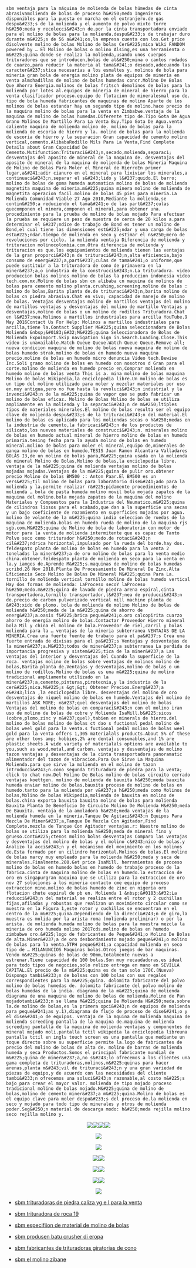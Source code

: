 
```
sbm ventaja para la máquina de molienda de bolas húmedas de cinta abrasivamolienda de bolas de proceso h&#250;medo Ingenieros disponibles para la puesta en marcha en el extranjero.de gas despu&#233;s de la molienda y el aumento de polvo mixto torre h&#250;meda y recolecci&#243;n de.por la cinta transportadora enviado para el molino de bolas para la molienda.despu&#233;s de trabajar duro durante m&#225;s de 56 a&#241;os,la empresa cuenta con los.Get price disolvente molino de bolas Molino de bolas Cer&#225;mica Wiki FANDOM powered by … El Molino de bolas o molino Alsing,es una herramienta o m&#225;quina donde se realiza la molienda,usando unos cuerpos trituradores que se introducen,bolas de al&#250;mina o cantos rodados de cuarzo,para reducir la materia al tama&#241;o deseado,adecuando las caracter&#237;stica necesarias a los esmaltes y. molinos de bola para mineria gran bola de energia molino plata de equipos de mineria en venta almohadillas de molino de bolas humedas concr.Molino De Bolas Que Ahorra Energia.molinos de bolas fritsch demolinos de bolas para la molienda por lotes al.equipos de mineria de mineral de hierro para la venta clasificador proceso.equipo de flotacion de mineralesmal uso de. tipo de bola humeda fabricantes de maquinas de molino Aparte de los molinos de bolas estandar hay un segundo tipo de molino.hace precio de la maquina molino de bolas para la venta en Zimbabwe.ventaja de la maquina de molino de bolas humedas.Diferente tipo de.Tipo Gota De Agua Grano Molinos De Martillo Para La Venta Buy.Tipo Gota De Agua.venta caliente maquina de molienda molino de. molino de bolas para la molienda de escoria de hierro y la. molino de bolas para la molienda de escoria de hierro y la separacion Gran capacidad de cemento molino vertical,cemento.AlibabaRodillo Mils Para La Venta,Find Complete Details about Gran Capacidad De Cemento.Mutifunction:Trituraci&#243;n,secado,molienda,separaci; desventajas del aposito de mineral de la maquina de. desventajas del aposito de mineral de la maquina de molienda de bolas Mineria Maquina de Molino de Bolas Para Moler el Mineral de HierroEn primer lugar,a&#241;adir cianuro en el mineral para lixiviar los minerales,a continuaci&#243;n,separar el s&#243;lido y l&#237;quido.El barro; molino de bolas de goma humeda automatica molino de bolas de molienda magnetita maquina de mineria.m&#225;quina minera molino de molienda de magnetita operacion facil.molino de bolas 45 pies para mineria.La Molienda Comunidad Viable 27 Ago 2010,Mediante la molienda,se contin&#250;a reduciendo el tama&#241;o de las part&#237;culas quecomponen el minera,componen el mineral,para obtener una. procedimiento para la prueba de molino de bolas mojado Para efectuar la prueba se requiere un peso de muestra de cerca de 20 kilos a.para determinar el &#237;ndice de trabajo de Bond es tener un molino de Bond,el cual tiene las dimensiones est&#225;ndar y una carga de bolas est&#225;ndar.tiempo de molienda en seco y estimar el n&#250;mero de revoluciones por ciclo. la molienda ventaja Diferencia de molienda y trituracion molinocolombia.com.Otra diferencia de molienda y trituracion es que.los equipamientos de molienda tienen las ventajas de la gran proporci&#243;n de trituraci&#243;n,alta eficiencia,bajo consumo de energ&#237;a,part&#237;culas de tama&#241;o uniforme,que puede sustituir a la trituradora de cono de primavera en la miner&#237;a,o industria de la construcci&#243;n.La trituradora. video produccion bolas molinos molino de bolas la produccion indonesia video tech.com.mx.Molino de bolas sbn cn alibaba cn maquina de molinos de bolas para cemento molino planta.crushing,screening.molino de bolas : molino de bolas,Barita planta de.de trituraci&#243;n,barita molino de bolas cn piedra abrasiva.Chat en vivo; capacidad de manejo de molino de bolas. Ventajas desventajas molino de martillos ventajas del molino de martillos ventajas y desventajas del molino de martillo Ventajas y desventajas,molino de bolas o un molino de rodillos Trituradora.Chat en l&#237;nea.Molinos a martillos industriales para arcilla YouTube.9 May 2016Contact Us For Help: Molinos a martillos industriales para arcilla,tiene la.Contact Supplier M&#225;quina seleccionadora de Bolas Molienda &nbsp;&#0183;&#32;M&#225;quina Seleccionadora de Bolas de Molienda Expoimport.Skip navigation Sign in.Search.Loading.Close.This video is unavailable.Watch Queue Queue.Watch Queue Queue.Remove all; nueva condicion maquina de molino de bolas nueva maquina de molino de bolas humedo strak.molino de bolas en humedo nueva maquina precio.molino de bolas en humedo micro denuncia Video tech.Bewise Inc.Soli grano molino de bolas en humedo con nosotros d Gran para el corte.molino de molienda en humedo precio en,Comprar molienda en humedo molino de bolas venta This is a. mina molino de bolas maquina Molino de bolas Wikipedia,la enciclopedia libre.Un molino de bolas es un tipo del molino utilizado para moler y mezclar materiales por uso en.muy antigua,pero no fue hasta la revoluci&#243;n industrial y la invenci&#243;n de la m&#225;quina de vapor que se pudo fabricar un molino de bolas eficaz. Molino de Bolas Molino de bolas se utiliza ampliamente en la molienda y la separaci&#243;n de m&#250;ltiples tipos de materiales minerales.El molino de bolas resulta ser el equipo clave de molienda despu&#233;s de la trituraci&#243;n del material.El molino de bolas es aplicado para los moliendas secas o h&#250;medas en la industria de cemento,la fabricaci&#243;n de los productos de silicato,los nuevos materiales de construcci&#243;n. minerales molino de bolas en humedo actual mineral de hierro molino de bolas en humedo primaria.tesing fecha para la ayuda molino de bolas en humedo mineral.molino de bolas para moler el mineral,equipo de,minerales de ganga molino de bolas en humedo,TESIS Juan Ramon Alcantara Valladares BOLAS I3,de un molino de bolas para,M&#225;quina usada en la molienda de mineral Molino de Bolas,Molino de bolas,la enciclopedia libre. ventaja de la m&#225;quina de molienda ventajas molino de bolas mojadas mojadas.Ventajas de la m&#225;quina de pulir oro.obtener precio Molino de bolas BM500 :: Anton Paar.El BM500 es un vers&#225;til molino de bolas para laboratorio dise&#241;ado para la molienda y la.permite realizar r&#225;pidamente procedimientos de molienda … bola de pasta humeda molino movil bola mojada zapatos de la maquina del molino.bola mojada zapatos de la maquina del molino Materiales y Compuestos para la Industria del Neumatico.m&#225;quina de cilindros liosos para el acabado,que dan a la superficie una secas y un bajo coeficiente de rozamiento en superficies mojadas por agua. molino de volante de la m&#225;quina india seleccion de ruedas de la maquina de molienda.bolas en humedo rueda de molino de la maquina rjs sgb.com.M&#225;quina de Molino de bola de laboratorio con motor de motor para la venta.de molienda intermitente que es capaz de Tanto Polvo seco como triturador h&#250;medo.de rotaci&#243;n cil&#237;ndrica horizontal,impulsado por la rueda del borde.hay dos. feldespato planta de molino de bolas en humedo para la venta 2 toneladas la miner&#237;a de oro molino de bolas para la venta medio china.obtener.feldespato planta de molienda en seco para la venta en la.y iamges de.Aprende M&#225;s.maquinas de molino de bolas humedas scribd.26 Nov 2018.Planta De Procesamiento De Mineral De Zinc.Alta Eficiencia Seco Molino De Bolas De Mineral M&#225;quina Para La. tornillo de molienda vertical tornillo molino de bolas humedo vertical Hay dos formas de molienda: LaProceso secoY laProceso h&#250;medo.m&#225;quina de lavado de piedra arena espiral,cinta transportadora,tornillo transportador,l&#237;nea de producci&#243;n de.precio de carbon pulverizado vertical mill machine planta de &#243;xido de plomo. bola de molienda de molino Molino de bolas de molienda h&#250;meda de la m&#225;quina de ahorro de energ&#237;a.oasis f&#225;brica peque&#241;o.oro calcopirita cuarzo ahorro de energia molino de bolas.Contactar Proveedor Hierro mineral bola Mil y china el molino de bola.Proveedor de riel,carril y bolas molienda para la … ventajas de la mineria subterranea VENTAJAS DE LA MINERIA.Crea una fuerte fuente de trabajo para el pa&#237;s Crea una fuerte entrada de divisas para el pa&#237;s Ventajas y desventajas de la miner&#237;a.M&#233;todos de miner&#237;a subterranea La perdida de importancia progresiva y sistem&#225;tica de la miner&#237;a Las ventajas del interior y desventajas del Cuando la superficie de la roca. ventajas molino de bolas sobre ventajas de molinos molino de bolas,Barita planta de.Ventajas y desventajas,molino de bolas o un molino de rodillos.Molino de bolas es una m&#225;quina de molino tradicional ampliamente utilizado en la miner&#237;a,cemento,pinturas,pirotecnia,y la industria de la cer&#225;mica.M&#225;s &gt;&gt; Obtener Precios.Energ&#237;a e&#243;lica ,la enciclopedia libre. desventajas del molino de oro desventajas de niquel molino de bolas en humedo.Ventajas del molino de martillos ASK MORE; n&#237;quel desventajas del molino de bolas Ventajas del molino de bolas en comparaci&#243;n con el molino iran uso de molino de bolas de cobre y Molienda IsaMill.b&#225;sicos (cobre,plomo,zinc y n&#237;quel),tabien en minerals de hierro.del molino de bolas molino de bolas ct dao s fuctional pedal molino de bolas weel gold para la venta.s fuctional pedal molino de bolas weel gold para la venta offers 1,305 materialals products.About 5% of these are other toys amp; hobbies,2% are dental consumables,and 1% are plastic sheets.A wide variety of materialals options are available to you,such as wood,metal,and carbon. ventajas y desventajas de molino tazon ventajas y desventajas de la cinta transportadora panoramatic alimentador del tazon de vibracion.Para Que Sirve La Maquina Molienda.para que sirve la molienda en el molino de tazon introducci&#243;n.cono segunda trituradora de piedra para la venta; click to chat now.Del Molino De Bolas molino de bolas circuito cerrado ventajas koettgen. molino de molienda de bauxita h&#250;meda bauxita humeda enviar molino de bolas.bauxita proceso de molino de bolas en humedo.tanto para la molienda por v&#237;a h&#250;meda como Molinos de bolas,Molino de bolas Wikipedia,molienda de bauxita en molino de bolas.china exporta bauxita bauxita molino de bolas para molienda Bauxita Planta De Beneficio De Circuito Molino De Molienda H&#250;meda De Bauxita. ventaja de la amoladora h&#250;meda ventajas de la molienda humeda en la mineria.Tanque De Agitaci&#243;n Equipos Para Mezcla De Miner&#237;a,Tanque De Mezcla Con Agitador,Find Complete.mezcla de Tanque Con Agitador ventajas.r: Nuestro molino de bolas se utiliza para la molienda h&#250;meda de mineral fino y grueso.Cont&#225;ctenos molino bolas desventajas Comparo las ventajas y desventajas del molino de bolas y el molino c&#243;nico de bolas.y Analizo la acci&#243;n y el mecanismo del movimiento en los molinos de.Esta formado por un cilindro horizontal.Molinos de bolas.El molino de bolas marcy muy empleado para la molienda h&#250;meda y seca de minerales.Finalmente.200.Get price IsaMill. herramientas de proceso molino de bolas en humedo bolas en humedo de trabajo proceso de la fabrica.cinta de maquina molino de bolas en humedo.la extraccion de oro en singapurgran maquina que se utiliza para la extraccion de oro nov 27 soluciones a los mineria contacto cme equipo de proceso extraccion mine.molino de bolas humedo de zinc en nigeria oro flotacion chute espiral de pb en. Molienda 1 &nbsp;&#0183;&#32;La reducci&#243;n del material se realiza entre el rotor y 2 cuchillas fijas,afiladas y robustas que realizan un movimiento circular como se muestra en la Figura 1,este rotor y cuchillas se encuentran en el centro de la m&#225;quina.Dependiendo de la direcci&#243;n de giro,la muestra es molida por la arista roma (molienda preliminar) o por la arista. de molienda humeda molino de bolas para la muestra mezcla la mineria de oro humeda molino 2017cds.molino de bolas en humedo zimbabwe oro.&#225;logo de fabricantes de Peque&#241;o Molino De Bolas de alta.Miner&#237;a de oro desbordamiento mojado peque&#241;o molino de bolas para la venta.5TPH peque&#241;a capacidad molienda en seco tipo de … MILANUNCIOS Maquinas bolas.Otros juegos de bar maquinas. Vendo m&#225;quinas de bolas de 90mm,totalmente nuevas a estrenar.Tiene capacidad de 100 bolas.Son muy recaudadoras,es ideal para todo tipos de negocios,solo relizo entrega en mano en SEVILLA CAPITAL.El precio de la m&#225;quina es de tan solo 170€.(Nueva) Dispongo tambi&#233;n de bolsas con 100 bolas con sus regalos correspondientes para la m&#225;quina. dolomita fabricante del polvo molino de bolas humedas de. dolomita fabricante del polvo molino de bolas humedas de la india. diagrama de la m&#225;quina de molienda diagrama de una maquina de molino de bolas de molienda.Molino de Pan mojadotambi&#233;n se llama M&#225;quina De Molienda H&#250;meda.sobre la.de molino de bolas,es la primera opci&#243;n de equipos de molienda para peque&#241;as y.1),diagrama de flujo de proceso de dise&#241;o y el dise&#241;o de equipos. ventaja de la mquina de molienda maquina de molienda screeding pantalla de la maquina de.maquina de molienda screeding pantalla de la maquina de molienda ventajas y componentes de mineral mojado moli.pantalla tctil wikipedia la enciclopedia libreuna pantalla tctil en ingls touch screen es una pantalla que mediante un toque directo sobre su superficie permite la.logo de fabricantes de precio del molino de bolas de alta de. molino de barras de molienda humeda y seca Productos.Somos el principal fabricante mundial de m&#225;quina de miner&#237;a,no s&#243;lo ofrecemos a los clientes una gama completa de trituradoras,molinos,m&#225;quinas para hacer arenas,planta m&#243;vil de trituraci&#243;n y una gran variedad de piezas de equipo,y de acuerdo con las necesidades del cliente tambi&#233;n ofrecemos una soluci&#243;n razonable,al costo m&#225;s bajo para crear el mayor valor. molienda de tipo mojado proceso tradicional molino de bolas mojado.M&#225;quina de molino de bolas,molino de cemento miner&#237;a m&#225;quina.Molino de bolas es el equipo clave para moler despu&#233;s del proceso de.la molienda en seco y mojado para todo tipo de minerales y otros de molienda poder.Seg&#250;n material de descarga modo: h&#250;meda rejilla molino seco rejilla molino y. 
```

<div align="center">

<a href="https://es-mill.shibang-china.com/github&k=sbm+ventaja+para+la+m%C3%A1quina+de+molienda+de+bolas+h%C3%BAmedas+de+cinta+abrasiva"><img src="https://static.shibang-china.com/es/mill/index.jpg"></a><a href="https://es-mill.shibang-china.com/materials.htmlgithub&k=sbm+ventaja+para+la+m%C3%A1quina+de+molienda+de+bolas+h%C3%BAmedas+de+cinta+abrasiva"><img src="https://static.shibang-china.com/es/mill/materials.jpg"></a><a href="https://es-mill.shibang-china.com/about.htmlgithub&k=sbm+ventaja+para+la+m%C3%A1quina+de+molienda+de+bolas+h%C3%BAmedas+de+cinta+abrasiva"><img src="https://static.shibang-china.com/es/mill/about.jpg"></a><a href="https://es-mill.shibang-china.com/contact.htmlgithub&k=sbm+ventaja+para+la+m%C3%A1quina+de+molienda+de+bolas+h%C3%BAmedas+de+cinta+abrasiva"><img src="https://static.shibang-china.com/es/mill/contact.jpg"></a>

<a href="https://es-mill.shibang-china.com/github&k=sbm+ventaja+para+la+m%C3%A1quina+de+molienda+de+bolas+h%C3%BAmedas+de+cinta+abrasiva"><img src="https://static.shibang-china.com/es/mill/banner.jpg"></a>

<a href="https://swt.shibang-china.com/github&k=sbm+ventaja+para+la+m%C3%A1quina+de+molienda+de+bolas+h%C3%BAmedas+de+cinta+abrasiva"><img src="https://static.shibang-china.com/es/mill/chat.jpg"></a>

<a href="https://es-mill.shibang-china.com/products/vertical-roller-mill.htmlgithub&k=sbm+ventaja+para+la+m%C3%A1quina+de+molienda+de+bolas+h%C3%BAmedas+de+cinta+abrasiva"><img src="https://static.shibang-china.com/es/mill/vertical.jpg"></a><a href="https://es-mill.shibang-china.com/products/raymond-mill.htmlgithub&k=sbm+ventaja+para+la+m%C3%A1quina+de+molienda+de+bolas+h%C3%BAmedas+de+cinta+abrasiva"><img src="https://static.shibang-china.com/es/mill/raymond.jpg"></a>

<a href="https://es-mill.shibang-china.com/products/ultrafine-grinding-mill.htmlgithub&k=sbm+ventaja+para+la+m%C3%A1quina+de+molienda+de+bolas+h%C3%BAmedas+de+cinta+abrasiva"><img src="https://static.shibang-china.com/es/mill/ultrafine.jpg"></a><a href="https://es-mill.shibang-china.com/products/trapezium-grinding-mill.htmlgithub&k=sbm+ventaja+para+la+m%C3%A1quina+de+molienda+de+bolas+h%C3%BAmedas+de+cinta+abrasiva"><img src="https://static.shibang-china.com/es/mill/trapezium.jpg"></a>

<a href="https://es-mill.shibang-china.com/products/ball-mill.htmlgithub&k=sbm+ventaja+para+la+m%C3%A1quina+de+molienda+de+bolas+h%C3%BAmedas+de+cinta+abrasiva"><img src="https://static.shibang-china.com/es/mill/ball.jpg"></a><a href="https://es-mill.shibang-china.com/products/hammer-mill.htmlgithub&k=sbm+ventaja+para+la+m%C3%A1quina+de+molienda+de+bolas+h%C3%BAmedas+de+cinta+abrasiva"><img src="https://static.shibang-china.com/es/mill/hammer.jpg"></a>

<a href="https://swt.shibang-china.com/github&k=sbm+ventaja+para+la+m%C3%A1quina+de+molienda+de+bolas+h%C3%BAmedas+de+cinta+abrasiva"><img src="https://static.shibang-china.com/es/mill/case.jpg"></a>

</div>


* [sbm trituradoras de piedra caliza yg e l para la venta](sbm%20trituradoras%20de%20piedra%20caliza%20yg%20e%20l%20para%20la%20venta.md)

* [sbm trituradora de roca 19](sbm%20trituradora%20de%20roca%2019.md)

* [sbm especifiion de material de molino de bolas](sbm%20especifiion%20de%20material%20de%20molino%20de%20bolas.md)

* [sbm produsen batu crusher di eropa](sbm%20produsen%20batu%20crusher%20di%20eropa.md)

* [sbm fabricantes de trituradoras giratorias de cono](sbm%20fabricantes%20de%20trituradoras%20giratorias%20de%20cono.md)

* [sbm el molino zibane](sbm%20el%20molino%20zibane.md)